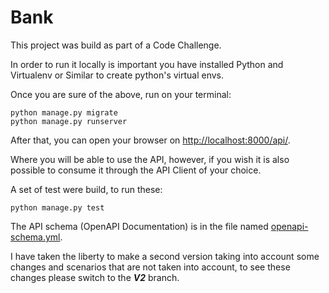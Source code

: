 # Bank

This project was build as part of a Code Challenge.

In order to run it locally is important you have installed Python and Virtualenv or Similar to create python's 
virtual envs.

Once you are sure of the above, run on your terminal:

    python manage.py migrate
    python manage.py runserver

After that, you can open your browser on [http://localhost:8000/api/](http://localhost:8000/api/).

Where you will be able to use the API, however, if you wish it is also possible to consume it through the API Client of 
your choice.

A set of test were build, to run these:

    python manage.py test

The API schema (OpenAPI Documentation) is in the file named [openapi-schema.yml](openapi-schema.yml).

I have taken the liberty to make a second version taking into account some changes and scenarios that are not taken 
into account, to see these changes please switch to the **_V2_** branch.
